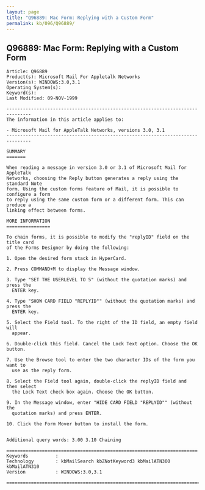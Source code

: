 ```yaml
---
layout: page
title: "Q96889: Mac Form: Replying with a Custom Form"
permalink: kb/096/Q96889/
---
```


## Q96889: Mac Form: Replying with a Custom Form

	Article: Q96889
	Product(s): Microsoft Mail For Appletalk Networks
	Version(s): WINDOWS:3.0,3.1
	Operating System(s): 
	Keyword(s): 
	Last Modified: 09-NOV-1999
	
	-------------------------------------------------------------------------------
	The information in this article applies to:
	
	- Microsoft Mail for AppleTalk Networks, versions 3.0, 3.1 
	-------------------------------------------------------------------------------
	
	SUMMARY
	=======
	
	When reading a message in version 3.0 or 3.1 of Microsoft Mail for AppleTalk
	Networks, choosing the Reply button generates a reply using the standard Note
	form. Using the custom forms feature of Mail, it is possible to configure a form
	to reply using the same custom form or a different form. This can produce a
	linking effect between forms.
	
	MORE INFORMATION
	================
	
	To chain forms, it is possible to modify the "replyID" field on the title card
	of the Forms Designer by doing the following:
	
	1. Open the desired form stack in HyperCard.
	
	2. Press COMMAND+M to display the Message window.
	
	3. Type "SET THE USERLEVEL TO 5" (without the quotation marks) and press the
	  ENTER key.
	
	4. Type "SHOW CARD FIELD "REPLYID"" (without the quotation marks) and press the
	  ENTER key.
	
	5. Select the Field tool. To the right of the ID field, an empty field will
	  appear.
	
	6. Double-click this field. Cancel the Lock Text option. Choose the OK button.
	
	7. Use the Browse tool to enter the two character IDs of the form you want to
	  use as the reply form.
	
	8. Select the Field tool again, double-click the replyID field and then select
	  the Lock Text check box again. Choose the OK button.
	
	9. In the Message window, enter "HIDE CARD FIELD "REPLYID"" (without the
	  quotation marks) and press ENTER.
	
	10. Click the Form Mover button to install the form.
	
	
	Additional query words: 3.00 3.10 Chaining
	
	======================================================================
	Keywords          :  
	Technology        : kbMailSearch kbZNotKeyword3 kbMailATN300 kbMailATN310
	Version           : WINDOWS:3.0,3.1
	
	=============================================================================
	
